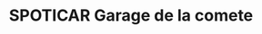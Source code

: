 ---
title: "SPOTICAR Garage de la comete"
url: /saint-jean-le-blanc/spoticar-garage-de-la-comete/
shop: réparation de voitures
---